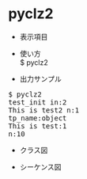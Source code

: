 pyclz2
======

* 表示項目

* 使い方  
$ pyclz2

* 出力サンプル  

<pre>
$ pyclz2
test_init in:2
This is test2 n:1
tp_name:object
This is test:1
n:10
</pre>

* クラス図  

* シーケンス図

